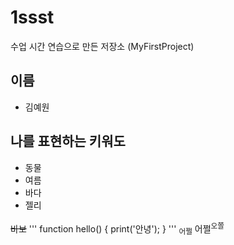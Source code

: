 # 1ssst
수업 시간 연습으로 만든 저장소 (MyFirstProject)

## 이름
- 김예원

## 나를 표현하는 키워도
- 동물
- 여름
- 바다
- 젤리

~~바보~~
'''
function hello() {
 print('안녕');
 }
 '''
<sub>어쩔</sub> 어쩔<sup>오쫄</sup>

